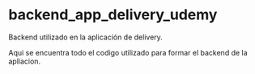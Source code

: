 # backend_app_delivery_udemy
Backend utilizado en la aplicación de delivery.

Aqui se encuentra todo el codigo utilizado para formar el backend de la apliacion.
